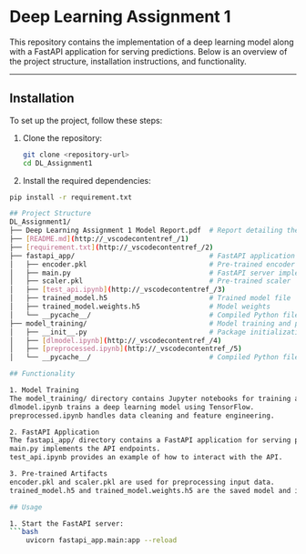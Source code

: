 # Deep Learning Assignment 1

This repository contains the implementation of a deep learning model along with a FastAPI application for serving predictions. Below is an overview of the project structure, installation instructions, and functionality.

---

## Installation

To set up the project, follow these steps:

1. Clone the repository:

   ```bash
   git clone <repository-url>
   cd DL_Assignment1

   ```

2. Install the required dependencies:

````bash
pip install -r requirement.txt

## Project Structure
DL_Assignment1/
├── Deep Learning Assignment 1 Model Report.pdf  # Report detailing the model
├── [README.md](http://_vscodecontentref_/1)                                    # Project documentation
├── [requirement.txt](http://_vscodecontentref_/2)                              # Python dependencies
├── fastapi_app/                                 # FastAPI application
│   ├── encoder.pkl                              # Pre-trained encoder
│   ├── main.py                                  # FastAPI server implementation
│   ├── scaler.pkl                               # Pre-trained scaler
│   ├── [test_api.ipynb](http://_vscodecontentref_/3)                           # Notebook for testing the API
│   ├── trained_model.h5                         # Trained model file
│   ├── trained_model.weights.h5                 # Model weights
│   └── __pycache__/                             # Compiled Python files
├── model_training/                              # Model training and preprocessing
│   ├── __init__.py                              # Package initialization
│   ├── [dlmodel.ipynb](http://_vscodecontentref_/4)                            # Deep learning model training
│   ├── [preprocessed.ipynb](http://_vscodecontentref_/5)                       # Data preprocessing steps
│   └── __pycache__/                             # Compiled Python files

## Functionality

1. Model Training
The model_training/ directory contains Jupyter notebooks for training and preprocessing the data.
dlmodel.ipynb trains a deep learning model using TensorFlow.
preprocessed.ipynb handles data cleaning and feature engineering.

2. FastAPI Application
The fastapi_app/ directory contains a FastAPI application for serving predictions.
main.py implements the API endpoints.
test_api.ipynb provides an example of how to interact with the API.

3. Pre-trained Artifacts
encoder.pkl and scaler.pkl are used for preprocessing input data.
trained_model.h5 and trained_model.weights.h5 are the saved model and its weights.

## Usage

1. Start the FastAPI server:
```bash
    uvicorn fastapi_app.main:app --reload
````
